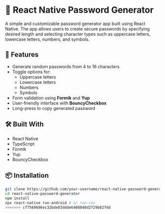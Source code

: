 # 🔐 React Native Password Generator

A simple and customizable password generator app built using React Native. The app allows users to create secure passwords by specifying desired length and selecting character types such as uppercase letters, lowercase letters, numbers, and symbols.

## 🚀 Features

- Generate random passwords from 4 to 16 characters
- Toggle options for:
  - Uppercase letters
  - Lowercase letters
  - Numbers
  - Symbols
- Form validation using **Formik** and **Yup**
- User-friendly interface with **BouncyCheckbox**
- Long-press to copy generated password

## 🛠️ Built With

- React Native
- TypeScript
- Formik
- Yup
- BouncyCheckbox

## 📦 Installation

```bash
git clone https://github.com/your-username/react-native-password-generator.git
cd react-native-password-generator
npm install
npx react-native run-android # or run-ios
>>>>>>> cf7569696ec32bde83ddde6480848d2f29b82fdd

